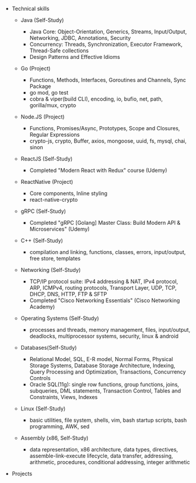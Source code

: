 - Technical skills
  - Java (Self-Study)
    - Java Core: Object-Orientation, Generics, Streams, Input/Output, Networking, JDBC, Annotations, Security
    - Concurrency: Threads, Synchronization, Executor Framework, Thread-Safe collections
    - Design Patterns and Effective Idioms

  - Go (Project)
    - Functions, Methods, Interfaces, Goroutines and Channels, Sync Package
    - go mod, go test
    - cobra & viper(build CLI), encoding, io, bufio, net, path, gorilla/mux, crypto

  - Node.JS (Project)
    - Functions, Promises/Async, Prototypes, Scope and Closures, Regular Expressions
    - crypto-js, crypto, Buffer, axios, mongoose, uuid, fs, mysql, chai, sinon

  - ReactJS (Self-Study)
    - Completed "Modern React with Redux" course (Udemy)

  - ReactNative (Project)
    - Core components, Inline styling
    - react-native-crypto

  - gRPC (Self-Study)
    - Completed "gRPC [Golang] Master Class: Build Modern API & Microservices" (Udemy)

  - C++ (Self-Study)
    - compilation and linking, functions, classes, errors, input/output, free store, templates

  - Networking (Self-Study)
    - TCP/IP protocol suite: IPv4 addressing & NAT, IPv4 protocol, ARP, ICMPv4, routing protocols, Transport Layer, UDP, TCP, DHCP, DNS, HTTP, FTP & SFTP
    - Completed "Cisco Networking Essentials" (Cisco Networking Academy)

  - Operating Systems (Self-Study)
    - processes and threads, memory management, files, input/output, deadlocks, multiprocessor systems, security, linux & android

  - Databases(Self-Study)
    - Relational Model, SQL, E-R model, Normal Forms, Physical Storage Systems, Database Storage Architecture, Indexing, Query Processing and Optimization, Transactions, Concurrency Controls
    - Oracle SQL(11g): single row functions, group functions, joins, subqueries, DML statements, Transaction Control, Tables and Constraints, Views, Indexes

  - Linux (Self-Study)
    - basic utilities, file system, shells, vim, bash startup scripts, bash programming, AWK, sed

  - Assembly (x86, Self-Study)
    - data representation, x86 architecture, data types, directives, assemble-link-execute lifecycle, data transfer, addressing, arithmetic, procedures, conditional addressing, integer arithmetic
 
- Projects
